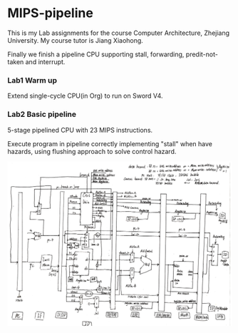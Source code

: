 # MIPS-pipeline
This is my Lab assignments for the course Computer Architecture, Zhejiang University. My course tutor is Jiang Xiaohong.

Finally we finish a pipeline CPU supporting stall, forwarding, predit-not-taken and interrupt.

### Lab1 Warm up
Extend single-cycle CPU(in Org) to run on Sword V4.


### Lab2 Basic pipeline 
5-stage pipelined CPU with 23 MIPS instructions. 

Execute program in pipeline correctly implementing "stall" when have hazards, using flushing approach to solve control hazard. 

![Lab2](/figure/Lab2_cpu.jpg)